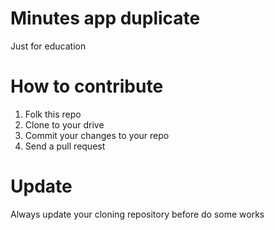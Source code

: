 # Minutes app duplicate
Just for education

# How to contribute
1. Folk this repo
2. Clone to your drive
3. Commit your changes to your repo
4. Send a pull request

# Update
Always update your cloning repository before do some works

